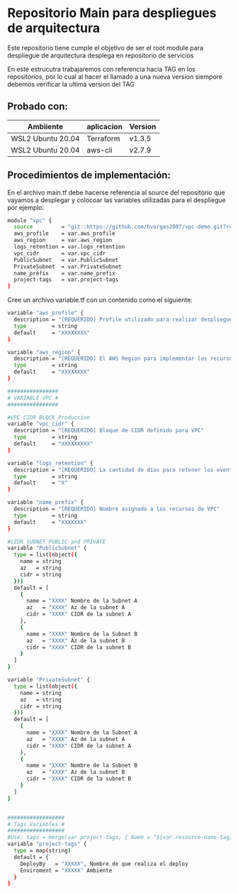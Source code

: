# Repositorio Main para despliegues de arquitectura

Este repositorio tiene cumple el objetivo de ser el root module para despliegue de arquitectura desplega en repositorio de servicios

En este estrucutra trabajaremos con referencia hacia TAG en los repositorios, por lo cual al hacer el llamado a una nueva version siempore debemos verificar la ultima version del TAG

## Probado con:

| Ambiiente         | aplicacion | Version |
| ----------------- | ---------- | ------- |
| WSL2 Ubuntu 20.04 | Terraform  | v1.3.5  |
| WSL2 Ubuntu 20.04 | aws-cli    | v2.7.9 |


## Procedimientos de implementación:

En el archivo main.tf debe hacerse referencia al source del repositorio que vayamos a desplegar y colocoar las variables utilizadas para el despliegue por ejemplo:

```bash
module "vpc" {
  source         = "git::https://github.com/hvargas2007/vpc-demo.git?ref=v1.0.0"
  aws_profile    = var.aws_profile
  aws_region     = var.aws_region
  logs_retention = var.logs_retention
  vpc_cidr       = var.vpc_cidr
  PublicSubnet   = var.PublicSubnet
  PrivateSubnet  = var.PrivateSubnet
  name_prefix    = var.name_prefix
  project-tags   = var.project-tags
}
```

Cree un archivo variable.tf con un contenido como el siguiente:

```bash
variable "aws_profile" {
  description = "[REQUERIDO] Profile utilizado para realizar despliegue"
  type        = string
  default     = "XXXXXXXX"
}

variable "aws_region" {
  description = "[REQUERIDO] El AWS Region para implementar los recursos"
  type        = string
  default     = "XXXXXXXX"
}

################
# VARIABLE VPC #
################

#VPC CIDR BLOCK Produccion
variable "vpc_cidr" {
  description = "[REQUERIDO] Bloque de CIDR definido para VPC"
  type        = string
  default     = "XXXXXXXXX"
}

variable "logs_retention" {
  description = "[REQUERIDO] La cantidad de días para retener los eventos de registro en CloudWatch 0,1,3,5,7,14,30,60,90,120,150,180,365,400,545,731,1827,3653."
  type        = string
  default     = "X"
}

variable "name_prefix" {
  description = "[REQUERIDO] Nombre asignado a los recursos de VPC"
  type        = string
  default     = "XXXXXXX"
}

#CIDR SUBNET PUBLIC and PRIVATE 
variable "PublicSubnet" {
  type = list(object({
    name = string
    az   = string
    cidr = string
  }))
  default = [
    {
      name = "XXXX" Nombre de la Subnet A
      az   = "XXXX" Az de la subnet A
      cidr = "XXXX" CIDR de la subnet A
    },
    {
      name = "XXXX" Nombre de la Subnet B
      az   = "XXXX" Az de la subnet B
      cidr = "XXXX" CIDR de la subnet B
    }
  ]
}

variable "PrivateSubnet" {
  type = list(object({
    name = string
    az   = string
    cidr = string
  }))
  default = [
    {
      name = "XXXX" Nombre de la Subnet A
      az   = "XXXX" Az de la subnet A
      cidr = "XXXX" CIDR de la subnet A
    },
    {
      name = "XXXX" Nombre de la Subnet B
      az   = "XXXX" Az de la subnet B
      cidr = "XXXX" CIDR de la subnet B
    }
  ]
}


##################
# Tags Variables #
##################
#Use: tags = merge(var.project-tags, { Name = "${var.resource-name-tag}-place-holder" }, )
variable "project-tags" {
  type = map(string)
  default = {
    DeployBy   = "XXXXX", Nombre de que realiza el deploy
    Enviroment = "XXXXX" Ambiente
  }
}
```